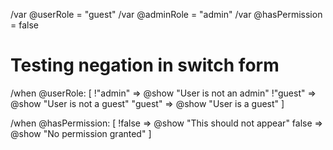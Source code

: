 /var @userRole = "guest"
/var @adminRole = "admin" 
/var @hasPermission = false

# Testing negation in switch form

/when @userRole: [
  !"admin" => @show "User is not an admin"
  !"guest" => @show "User is not a guest"
  "guest" => @show "User is a guest"
]

/when @hasPermission: [
  !false => @show "This should not appear"
false => @show "No permission granted"
]